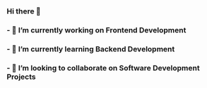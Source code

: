 ### Hi there 👋
### - 🔭 I’m currently working on Frontend Development
### - 🌱 I’m currently learning Backend Development
### - 👯 I’m looking to collaborate on Software Development Projects

<!--
**Mohammad-Ayman/Mohammad-Ayman** is a ✨ _special_ ✨ repository because its `README.md` (this file) appears on your GitHub profile.

Here are some ideas to get you started:



-->
